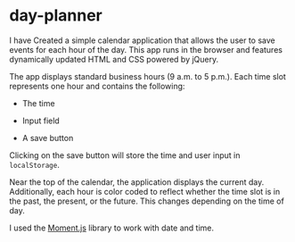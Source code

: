 # day-planner

I have Created a simple calendar application that allows the user to save events for each hour of the day. This app runs in the browser and features dynamically updated HTML and CSS powered by jQuery.

The app displays standard business hours (9 a.m. to 5 p.m.). Each time slot represents one hour and contains the following:

* The time

* Input field

* A save button

Clicking on the save button will store the time and user input in `localStorage`.

Near the top of the calendar, the application displays the current day. Additionally, each hour is color coded to reflect whether the time slot is in the past, the present, or the future. This changes depending on the time of day.

I used the [Moment.js](https://momentjs.com/) library to work with date and time.


